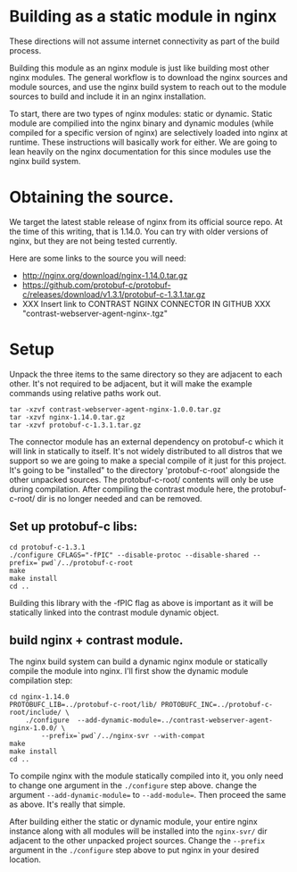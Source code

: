 # Building as a static module in nginx

These directions will not assume internet connectivity as part of the build
process.

Building this module as an nginx module is just like building most other nginx
modules. The general workflow is to download the nginx sources and module
sources, and use the nginx build system to reach out to the module sources to
build and include it in an nginx installation.

To start, there are two types of nginx modules: static or dynamic.  Static
module are compilied into the nginx binary and dynamic modules (while compiled
for a specific version of nginx) are selectively loaded into nginx at runtime.
These instructions will basically work for either. We are going to lean heavily
on the nginx documentation for this since modules use the nginx build system.

# Obtaining the source.

We target the latest stable release of nginx from its official source repo. At
the time of this writing, that is 1.14.0.  You can try with older versions of
nginx, but they are not being tested currently.

Here are some links to the source you will need:
* http://nginx.org/download/nginx-1.14.0.tar.gz
* https://github.com/protobuf-c/protobuf-c/releases/download/v1.3.1/protobuf-c-1.3.1.tar.gz
* XXX Insert link to CONTRAST NGINX CONNECTOR IN GITHUB XXX "contrast-webserver-agent-nginx-<version>.tgz"

# Setup

Unpack the three items to the same directory so they are adjacent to each
other.  It's not required to be adjacent, but it will make the example commands
using relative paths work out.

    tar -xzvf contrast-webserver-agent-nginx-1.0.0.tar.gz
    tar -xzvf nginx-1.14.0.tar.gz
    tar -xzvf protobuf-c-1.3.1.tar.gz

The connector module has an external dependency on protobuf-c which it will
link in statically to itself. It's not widely distributed to all distros that
we support so we are going to make a special compile of it just for this
project.  It's going to be "installed" to the directory 'protobuf-c-root'
alongside the other unpacked sources. The protobuf-c-root/ contents will only
be use during compilation. After compiling the contrast module here, the
protobuf-c-root/ dir is no longer needed and can be removed.

## Set up protobuf-c libs:

    cd protobuf-c-1.3.1
    ./configure CFLAGS="-fPIC" --disable-protoc --disable-shared --prefix=`pwd`/../protobuf-c-root
    make
    make install
    cd ..

Building this library with the -fPIC flag as above is important as it will be
statically linked into the contrast module dynamic object.

## build nginx + contrast module.

The nginx build system can build a dynamic nginx module or statically
compile the module into nginx. I'll first show the dynamic module compilation
step: 

    cd nginx-1.14.0
    PROTOBUFC_LIB=../protobuf-c-root/lib/ PROTOBUFC_INC=../protobuf-c-root/include/ \
        ./configure  --add-dynamic-module=../contrast-webserver-agent-nginx-1.0.0/ \
            --prefix=`pwd`/../nginx-svr --with-compat
    make
    make install
    cd ..

To compile nginx with the module statically compiled into it, you only need to
change one argument in the `./configure` step above. change the argument
`--add-dynamic-module=` to `--add-module=`.  Then proceed the same as above. It's
really that simple.

After building either the static or dynamic module, your entire nginx instance
along with all modules will be installed into the `nginx-svr/` dir adjacent to
the other unpacked project sources. Change the `--prefix` argument in the
`./configure` step above to put nginx in your desired location.

